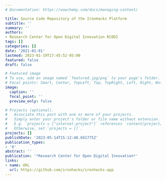 ```yaml
---
# Documentation: https://wowchemy.com/docs/managing-content/

title: Source Code Repository of the IronHacks Platform
subtitle: ''
summary: ''
authors:
- Research Center for Open Digital Innovation RCODI
tags: []
categories: []
date: '2021-01-01'
lastmod: 2023-01-19T17:45:52-05:00
featured: false
draft: false

# Featured image
# To use, add an image named `featured.jpg/png` to your page's folder.
# Focal points: Smart, Center, TopLeft, Top, TopRight, Left, Right, BottomLeft, Bottom, BottomRight.
image:
  caption: ''
  focal_point: ''
  preview_only: false

# Projects (optional).
#   Associate this post with one or more of your projects.
#   Simply enter your project's folder or file name without extension.
#   E.g. `projects = ["internal-project"]` references `content/project/deep-learning/index.md`.
#   Otherwise, set `projects = []`.
projects: []
publishDate: '2023-05-14T15:12:48.691775Z'
publication_types:
- '0'
abstract: ''
publication: '*Research Center for Open Digital Innovation*'
links:
- name: URL
  url: https://github.com/ironhacks/ironhacks-app
---
```

